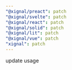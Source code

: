 ```yaml
---
"@xignal/preact": patch
"@xignal/svelte": patch
"@xignal/react": patch
"@xignal/solid": patch
"@xignal/lit": patch
"@xignal/vue": patch
"xignal": patch
---
```


update usage

